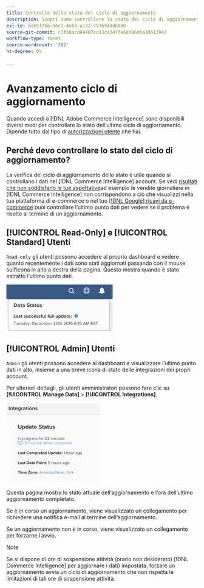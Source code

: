 ```yaml
---
title: Controllo dello stato del ciclo di aggiornamento
description: Scopri come controllare lo stato del ciclo di aggiornamento.
exl-id: bd65f2bb-86c1-4e83-a132-797694ddb086
source-git-commit: c7f6bacd49487cd13c4347fe6dd46d6a10613942
workflow-type: tm+mt
source-wordcount: '282'
ht-degree: 0%

---
```


# Avanzamento ciclo di aggiornamento

Quando accedi a [!DNL Adobe Commerce Intelligence] sono disponibili diversi modi per controllare lo stato dell’ultimo ciclo di aggiornamento. Dipende tutto dal tipo di [autorizzazioni utente](../administrator/user-management/user-management.md) che hai.

## Perché devo controllare lo stato del ciclo di aggiornamento?

La verifica del ciclo di aggiornamento dello stato è utile quando si controllano i dati nel [!DNL Commerce Intelligence] account. Se vedi [risultati che non soddisfano le tue aspettative](../data-analyst/data-warehouse-mgr/data-and-updates-faq.md)ad esempio le vendite giornaliere in [!DNL Commerce Intelligence] non corrispondono a ciò che visualizzi nella tua piattaforma di e-commerce o nel tuo [[!DNL Google] ricavi da e-commerce](https://experienceleague.adobe.com/docs/commerce-knowledge-base/kb/troubleshooting/miscellaneous/diagnosing-google-ecommerce-revenue-discrepancies.html) puoi controllare l’ultimo punto dati per vedere se il problema è risolto al termine di un aggiornamento.

## [!UICONTROL Read-Only] e [!UICONTROL Standard] Utenti

`Read-only` gli utenti possono accedere al proprio dashboard e vedere quanto recentemente i dati sono stati aggiornati passando con il mouse sull’icona in alto a destra della pagina. Questo mostra quando è stato estratto l’ultimo punto dati.

![](../../mbi/assets/last-success-data.png)

## [!UICONTROL Admin] Utenti

`Admin` gli utenti possono accedere al dashboard e visualizzare l’ultimo punto dati in alto, insieme a una breve icona di stato delle integrazioni dei propri account.

Per ulteriori dettagli, gli utenti amministratori possono fare clic su **[!UICONTROL Manage Data]** > **[!UICONTROL Integrations]**.

![](../../mbi/assets/detail-manage-data-integrations.png)

Questa pagina mostra lo stato attuale dell’aggiornamento e l’ora dell’ultimo aggiornamento completato.

Se è in corso un aggiornamento, viene visualizzato un collegamento per richiedere una notifica e-mail al termine dell’aggiornamento.

Se un aggiornamento non è in corso, viene visualizzato un collegamento per forzarne l’avvio.

>[!NOTE]
>
>Se si dispone di ore di sospensione attività (orario non desiderato) [!DNL Commerce Intelligence] per aggiornare i dati) impostata, forzare un aggiornamento avvia un ciclo di aggiornamento che non rispetta le limitazioni di tali ore di sospensione attività.
